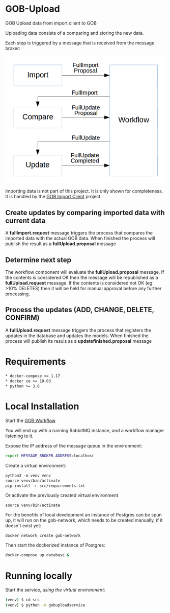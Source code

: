 # GOB-Upload

GOB Upload data from import client to GOB

Uploading data consists of a comparing and storing the new data.

Each step is triggered by a message that is received from the message broker:

![alt text](documentation/basic_workflow.png)

Importing data is not part of this project. It is only shown for completeness.
It is handled by the [GOB Import Client](https://github.com/Amsterdam/GOB-Import-Client-Template) project.

## Create updates by comparing imported data with current data

A **fullImport.request** message triggers the process that compares the imported data with the actual GOB data.
When finished the process will publish the result as a **fullUpload.proposal** message

## Determine next step

The workflow component will evaluate the **fullUpload.proposal** message.
If the contents is considered OK then the message will be republished as a **fullUpload.request** message.
If the contents is considered not OK (eg: >10% DELETES) then it will be held for manual approval before any further processing.

## Process the updates (ADD, CHANGE, DELETE, CONFIRM)

A **fullUpload.request** message triggers the process that registers the updates in the database and updates the models.
When finished the process will publish its resuls as a **updatefinished.proposal** message

# Requirements

    * docker-compose >= 1.17
    * docker ce >= 18.03
    * python >= 3.6
    
# Local Installation

Start the [GOB Workflow](https://github.com/Amsterdam/GOB-Workflow)

You will end up with a running RabbitMQ instance, and a workflow manager listening to it.

Expose the IP address of the message queue in the environment:

```bash
export MESSAGE_BROKER_ADDRESS=localhost
```

Create a virtual environment:

    python3 -m venv venv
    source venv/bin/activate
    pip install -r src/requirements.txt
    
Or activate the previously created virtual environment

    source venv/bin/activate

For the benefits of local development an instance of Postgres can be spun up,
it will run on the gob-network, which needs to be created manually,
if it doesn't exist yet:

```bash
docker network create gob-network
```

Then start the dockerized instance of Postgres:

```bash
docker-compose up database &
```

# Running locally

Start the service, _using the virtual environment_:

```bash
(venv) $ cd src
(venv) $ python -m gobuploadservice
```